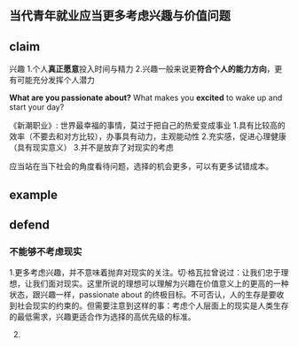 ## 当代青年就业应当更多考虑兴趣与价值问题

## claim

兴趣
1.个人**真正愿意**投入时间与精力
2.兴趣一般来说更**符合个人的能力方向**，更有可能充分发挥个人潜力

**What are you passionate about?** 
What makes you **excited** to wake up and start your day?

《新潮职业》: 世界最幸福的事情，莫过于把自己的热爱变成事业
1.具有比较高的效率（不要去和对方比较），办事具有动力，主观能动性
2.充实感，促进心理健康（具有现实意义）
3.并不是放弃了对现实的考虑

应当站在当下社会的角度看待问题，选择的机会更多，可以有更多试错成本。

## example

## defend
### 不能够不考虑现实
1.更多考虑兴趣，并不意味着抛弃对现实的关注。切·格瓦拉曾说过：让我们忠于理想，让我们面对现实。这里所说的理想可以理解为兴趣在价值意义上的更高的一种状态，跟兴趣一样，passionate about 的终极目标。不可否认，人的生存是要收到社会现实的约束的。但需要注意到这样的事：考虑个人层面上的现实是人类生存的最低需求，兴趣更适合作为选择的高优先级的标准。

2.




<!--stackedit_data:
eyJoaXN0b3J5IjpbMTE4ODk3ODA5MSwtMTkyMjAxNzQ4LC03ND
Q4ODA5ODAsLTc3MTY0NzA2MCwtMTY4NDY0MTgwMCwxNTg4NjY0
NDkwLDk0ODMwNzI4NywtMjA5Mjc2ODM4OSwtNDYxNzMzNDk2LC
0yMDg4NzQ2NjEyXX0=
-->
